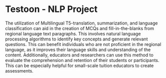 # Testoon - NLP Project
The utilization of Multilingual T5-translation, summarization, and language classification can aid
in the creation of MCQs and fill-in-the-blanks from regional language text paragraphs. This
involves natural language processing algorithms to identify key concepts and generate relevant
questions. This can benefit individuals who are not proficient in the regional language, as it
improves their language skills and understanding of the content. Additionally, educators and
researchers can use this method to evaluate the comprehension and retention of their students
or participants. This can be especially helpful for small-scale tuition educators to create
assessments.
